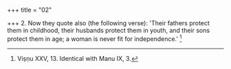 +++
title = "02"

+++
2. Now they quote also (the following verse): 'Their fathers protect them in childhood, their husbands protect them in youth, and their sons protect them in age; a woman is never fit for independence.' [^2] 


[^2]:  Viṣṇu XXV, 13. Identical with Manu IX, 3.
